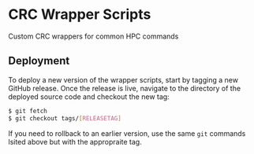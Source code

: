 # CRC Wrapper Scripts

Custom CRC wrappers for common HPC commands

## Deployment

To deploy a new version of the wrapper scripts, start by tagging a new GitHub release.
Once the release is live, navigate to the directory of the deployed source code and checkout the new tag:

```bash
$ git fetch
$ git checkout tags/[RELEASETAG]
```

If you need to rollback to an earlier version, use the same `git` commands lsited above but with the appropraite tag. 
